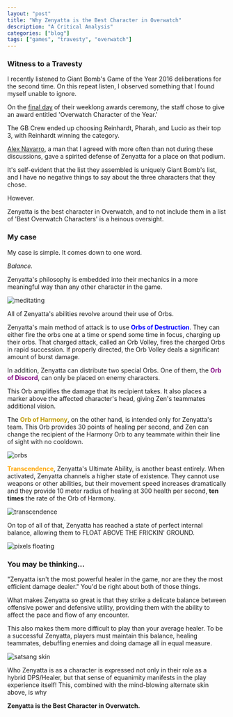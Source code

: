 ```yaml
---
layout: "post"
title: "Why Zenyatta is the Best Character in Overwatch"
description: "A Critical Analysis"
categories: ["blog"]
tags: ["games", "travesty", "overwatch"]
---
```


### Witness to a Travesty

I recently listened to Giant Bomb's Game of the Year 2016 deliberations for the second time. On this repeat listen, I observed something that I found myself unable to ignore.

On the [final day](https://www.giantbomb.com/articles/giant-bombs-2016-game-of-the-year-awards-day-five/1100-5525/) of their weeklong awards ceremony, the staff chose to give an award entitled 'Overwatch Character of the Year.'

The GB Crew ended up choosing Reinhardt, Pharah, and Lucio as their top 3, with Reinhardt winning the category.

[Alex Navarro](https://twitter.com/alex_navarro), a man that I agreed with more often than not during these discussions, gave a spirited defense of Zenyatta for a place on that podium.

It's self-evident that the list they assembled is uniquely Giant Bomb's list, and I have no negative things to say about the three characters that they chose.

However. 

Zenyatta is the best character in Overwatch, and to not include them in a list of 'Best Overwatch Characters' is a heinous oversight.

### My case

My case is simple. It comes down to one word.

*Balance.*

Zenyatta's philosophy is embedded into their mechanics in a more meaningful way than any other character in the game.

![meditating](/assets/img/zenyatta/balance.gif)

All of Zenyatta's abilities revolve around their use of Orbs.

Zenyatta's main method of attack is to use <span style="color:blue">**Orbs of Destruction**</span>. They can either fire the orbs one at a time or spend some time in focus, charging up their orbs. That charged attack, called an Orb Volley, fires the charged Orbs in rapid succession. If properly directed, the Orb Volley deals a significant amount of burst damage.

In addition, Zenyatta can distribute two special Orbs. One of them, the <span style="color:purple">**Orb of Discord**</span>, can only be placed on enemy characters. 

This Orb amplifies the damage that its recipient takes. It also places a marker above the affected character's head, giving Zen's teammates additional vision.

The <span style="color:C19D0D">**Orb of Harmony**</span>, on the other hand, is intended only for Zenyatta's team. This Orb provides 30 points of healing per second, and Zen can change the recipient of the Harmony Orb to any teammate within their line of sight with no cooldown.

![orbs](/assets/img/zenyatta/harmonyanddiscord.gif)

<span style="color:orange">**Transcendence**</span>, Zenyatta's Ultimate Ability, is another beast entirely. When activated, Zenyatta channels a higher state of existence. They cannot use weapons or other abilities, but their movement speed increases dramatically and they provide 10 meter radius of healing at 300 health per second, **ten times** the rate of the Orb of Harmony.

![transcendence](/assets/img/zenyatta/transcendence.jpg)

On top of all of that, Zenyatta has reached a state of perfect internal balance, allowing them to FLOAT ABOVE THE FRICKIN' GROUND.

![pixels floating](/assets/img/zenyatta/pixelart_floating.gif)

### You may be thinking...

"Zenyatta isn't the most powerful healer in the game, nor are they the most efficient damage dealer." You'd be right about both of those things.

What makes Zenyatta so great is that they strike a delicate balance between offensive power and defensive utility, providing them with the ability to affect the pace and flow of any encounter.

This also makes them more difficult to play than your average healer. To be a successful Zenyatta, players must maintain this balance, healing teammates, debuffing enemies and doing damage all in equal measure.

![satsang skin](/assets/img/zenyatta/satsang.gif)

Who Zenyatta is as a character is expressed not only in their role as a hybrid DPS/Healer, but that sense of equanimity manifests in the play experience itself! This, combined with the mind-blowing alternate skin above, is why

**Zenyatta is the Best Character in Overwatch.**